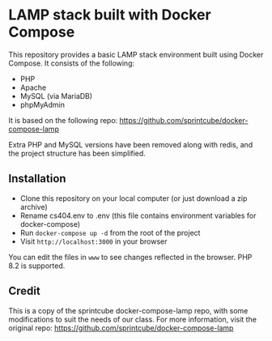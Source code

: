 # LAMP stack built with Docker Compose

This repository provides a basic LAMP stack environment built using Docker Compose. It consists of the following:

- PHP
- Apache
- MySQL (via MariaDB)
- phpMyAdmin

It is based on the following repo: https://github.com/sprintcube/docker-compose-lamp

Extra PHP and MySQL versions have been removed along with redis, and the project structure has been simplified.

## Installation

- Clone this repository on your local computer (or just download a zip archive)
- Rename cs404.env to .env (this file contains environment variables for docker-compose)
- Run `docker-compose up -d` from the root of the project
- Visit `http://localhost:3000` in your browser

You can edit the files in `www` to see changes reflected in the browser. PHP 8.2 is supported.

## Credit
This is a copy of the sprintcube docker-compose-lamp repo, with some modifications to suit the needs of our class.
For more information, visit the original repo: https://github.com/sprintcube/docker-compose-lamp
